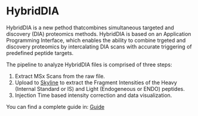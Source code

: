 # HybridDIA
HybridDIA is a new pethod thatcombines simultaneous targeted and discovery (DIA) proteomics methods. HybridDIA is based on an Application Programming Interface, which enables the ability to combine trgeted and discovery proteomics by intercalating DIA scans with accurate triggering of predefined peptide targets.

The pipeline to analyze HybridDIA files is comprised of three steps:
1. Extract MSx Scans from the raw file.
2. Upload to [Skyline](https://skyline.ms/project/home/software/Skyline/begin.view) to extract the Fragment Intensities of the Heavy (Internal Standard or IS) and Light (Endogeneous or ENDO) peptides.
3. Injection Time based intensity correction and data visualization.

You can find a complete guide in: [Guide]("Guide_v1.0.pdf")
